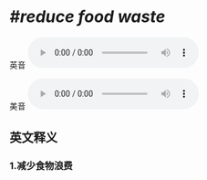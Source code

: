 # ***\#reduce food waste*** 
英音
<audio src="./media/reduce food waste1_AAC.aac" controls="controls"></audio>

美音
<audio src="./media/reduce food waste2_AAC.aac" controls="controls"></audio>



  

英文释义
---
### 1.**减少食物浪费**  


